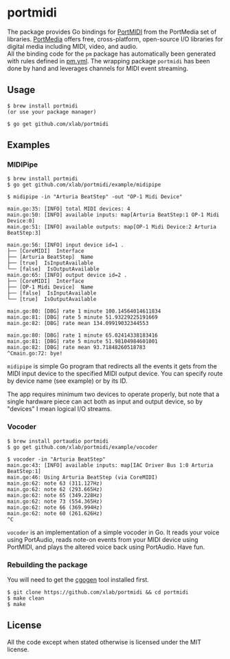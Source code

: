 portmidi
========

The package provides Go bindings for [PortMIDI](http://portmedia.sourceforge.net/portmidi/) from the PortMedia set of libraries. [PortMedia](http://portaudio.com) offers free, cross-platform, open-source I/O libraries for digital media including MIDI, video, and audio.<br/>
All the binding code for the `pm` package has automatically been generated with rules defined in [pm.yml](/pm.yml). The wrapping package `portmidi` has been done by hand and leverages channels for MIDI event streaming.

## Usage

```
$ brew install portmidi
(or use your package manager)

$ go get github.com/xlab/portmidi
```

## Examples

### MIDIPipe

```
$ brew install portmidi
$ go get github.com/xlab/portmidi/example/midipipe

$ midipipe -in "Arturia BeatStep" -out "OP-1 Midi Device"

main.go:35: [INFO] total MIDI devices: 4
main.go:50: [INFO] available inputs: map[Arturia BeatStep:1 OP-1 Midi Device:0]
main.go:51: [INFO] available outputs: map[OP-1 Midi Device:2 Arturia BeatStep:3]

main.go:56: [INFO] input device id=1 .
├── [CoreMIDI]  Interface
├── [Arturia BeatStep]  Name
├── [true]  IsInputAvailable
└── [false]  IsOutputAvailable
main.go:65: [INFO] output device id=2 .
├── [CoreMIDI]  Interface
├── [OP-1 Midi Device]  Name
├── [false]  IsInputAvailable
└── [true]  IsOutputAvailable

main.go:80: [DBG] rate 1 minute 100.14564014611834
main.go:81: [DBG] rate 5 minute 51.93229225191669
main.go:82: [DBG] rate mean 134.09919032344553

main.go:80: [DBG] rate 1 minute 65.02414338183416
main.go:81: [DBG] rate 5 minute 51.98104984601001
main.go:82: [DBG] rate mean 93.71848260518783
^Cmain.go:72: bye!
```

`midipipe` is simple Go program that redirects all the events it gets from the MIDI input device
to the specified MIDI output device. You can specify route by device name (see example) or by its ID.

The app requires minimum two devices to operate properly, but note that a single hardware piece can act
both as input and output device, so by "devices" I mean logical I/O streams.

### Vocoder

```
$ brew install portaudio portmidi
$ go get github.com/xlab/portmidi/example/vocoder

$ vocoder -in "Arturia BeatStep"
main.go:43: [INFO] available inputs: map[IAC Driver Bus 1:0 Arturia BeatStep:1]
main.go:46: Using Arturia BeatStep (via CoreMIDI)
main.go:62: note 63 (311.127Hz)
main.go:62: note 62 (293.665Hz)
main.go:62: note 65 (349.228Hz)
main.go:62: note 73 (554.365Hz)
main.go:62: note 66 (369.994Hz)
main.go:62: note 60 (261.626Hz)
^C
```

`vocoder` is an implementation of a simple vocoder in Go. It reads your voice using PortAudio, reads note-on events from your MIDI device using PortMIDI, and plays the altered voice back using PortAudio. Have fun.

### Rebuilding the package

You will need to get the [cgogen](https://git.io/cgogen) tool installed first.

```
$ git clone https://github.com/xlab/portmidi && cd portmidi
$ make clean
$ make
```

## License

All the code except when stated otherwise is licensed under the MIT license.
